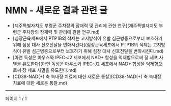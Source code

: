 # NMN - 새로운 결과 관련 글

- [제주특별자치도 부령군 주차장의 잠재력 및 관리에 관한 연구](제주특별자치도 부령군 주차장의 잠재력 및 관리에 관한 연구.md)
- [심장근육세포에서 PTP1B의 삭제는 고지방식이 유발 심근병증으로부터 보호하기 위해 심장 대사 신호전달을 변화시킨다](심장근육세포에서 PTP1B의 삭제는 고지방식이 유발 심근병증으로부터 보호하기 위해 심장 대사 신호전달을 변화시킨다.md)
- [아연 독성은 마우스와 IPEC-J2 세포에서 NAD+ 합성을 억제함으로써 장 세포 사멸을 유도한다](아연 독성은 마우스와 IPEC-J2 세포에서 NAD+ 합성을 억제함으로써 장 세포 사멸을 유도한다.md)
- [CD38-NAD(+) 축 녹내장 치료에 대한 새로운 통찰](CD38-NAD(+) 축 녹내장 치료에 대한 새로운 통찰.md)

---
페이지 1 / 1
